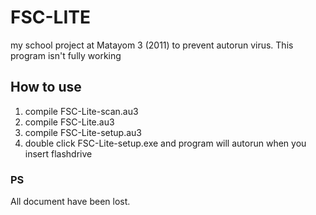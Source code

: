 # FSC-LITE
my school project at Matayom 3 (2011) to prevent autorun virus. This program isn't fully working
## How to use
1. compile FSC-Lite-scan.au3
2. compile FSC-Lite.au3
3. compile FSC-Lite-setup.au3
4. double click FSC-Lite-setup.exe and program will autorun when you insert flashdrive

### PS
All document have been lost.
